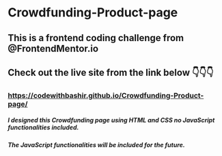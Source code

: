 # Crowdfunding-Product-page
## This is a frontend coding challenge from @FrontendMentor.io

## Check out the live site from the link below 👇👇👇
### https://codewithbashir.github.io/Crowdfunding-Product-page/


##### I designed this Crowdfunding page using HTML and CSS no JavaScript functionalities included.
##### The JavaScript functionalities will be included for the future.
